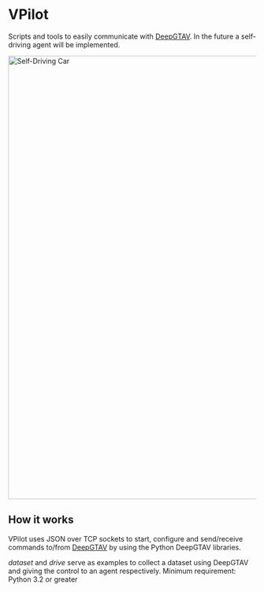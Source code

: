 # VPilot
Scripts and tools to easily communicate with [DeepGTAV](https://github.com/ai-tor/DeepGTAV). In the future a self-driving agent will be implemented.

<img src="http://forococheselectricos.com/wp-content/uploads/2016/07/tesla-autopilot-1.jpg" alt="Self-Driving Car" width="900px">

## How it works

VPilot uses JSON over TCP sockets to start, configure and send/receive commands to/from [DeepGTAV](https://github.com/ai-tor/DeepGTAV) by using the Python DeepGTAV libraries. 

_dataset_ and _drive_ serve as examples to collect a dataset using DeepGTAV and giving the control to an agent respectively. Minimum requirement: Python 3.2 or greater
